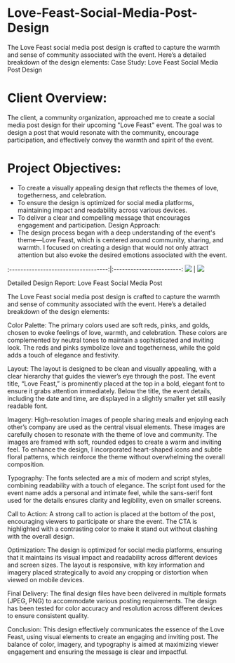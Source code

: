 # Love-Feast-Social-Media-Post-Design
The Love Feast social media post design is crafted to capture the warmth and sense of community associated with the event. Here’s a detailed breakdown of the design elements:
Case Study: Love Feast Social Media Post Design

# Client Overview:
The client, a community organization, approached me to create a social media post design for their upcoming "Love Feast" event. The goal was to design a post that would resonate with the community, encourage participation, and effectively convey the warmth and spirit of the event.

# Project Objectives:

- To create a visually appealing design that reflects the themes of love, togetherness, and celebration.
- To ensure the design is optimized for social media platforms, maintaining impact and readability across various devices.
- To deliver a clear and compelling message that encourages engagement and participation.
Design Approach:
- The design process began with a deep understanding of the event's theme—Love Feast, which is centered around community, sharing, and warmth. I focused on creating a design that would not only attract attention but also evoke the desired emotions associated with the event.



:-----------------------------------:|:------------------------:
![](covid.JPG)                       |    ![](datacleaning.JPG)








Detailed Design Report: Love Feast Social Media Post

The Love Feast social media post design is crafted to capture the warmth and sense of community associated with the event. Here’s a detailed breakdown of the design elements:

Color Palette:
The primary colors used are soft reds, pinks, and golds, chosen to evoke feelings of love, warmth, and celebration. These colors are complemented by neutral tones to maintain a sophisticated and inviting look. The reds and pinks symbolize love and togetherness, while the gold adds a touch of elegance and festivity.

Layout:
The layout is designed to be clean and visually appealing, with a clear hierarchy that guides the viewer’s eye through the post. The event title, “Love Feast,” is prominently placed at the top in a bold, elegant font to ensure it grabs attention immediately. Below the title, the event details, including the date and time, are displayed in a slightly smaller yet still easily readable font.

Imagery:
High-resolution images of people sharing meals and enjoying each other’s company are used as the central visual elements. These images are carefully chosen to resonate with the theme of love and community. The images are framed with soft, rounded edges to create a warm and inviting feel. To enhance the design, I incorporated heart-shaped icons and subtle floral patterns, which reinforce the theme without overwhelming the overall composition.

Typography:
The fonts selected are a mix of modern and script styles, combining readability with a touch of elegance. The script font used for the event name adds a personal and intimate feel, while the sans-serif font used for the details ensures clarity and legibility, even on smaller screens.

Call to Action:
A strong call to action is placed at the bottom of the post, encouraging viewers to participate or share the event. The CTA is highlighted with a contrasting color to make it stand out without clashing with the overall design.

Optimization:
The design is optimized for social media platforms, ensuring that it maintains its visual impact and readability across different devices and screen sizes. The layout is responsive, with key information and imagery placed strategically to avoid any cropping or distortion when viewed on mobile devices.

Final Delivery:
The final design files have been delivered in multiple formats (JPEG, PNG) to accommodate various posting requirements. The design has been tested for color accuracy and resolution across different devices to ensure consistent quality.

Conclusion:
This design effectively communicates the essence of the Love Feast, using visual elements to create an engaging and inviting post. The balance of color, imagery, and typography is aimed at maximizing viewer engagement and ensuring the message is clear and impactful.
